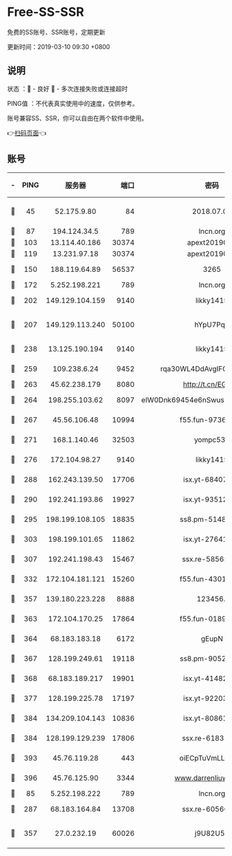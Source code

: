 # Free-SS-SSR

免费的SS账号、SSR账号，定期更新

更新时间：2019-03-10 09:30 +0800

## 说明

状态     ：🙂 - 良好 🙁 - 多次连接失败或连接超时

PING值   ：不代表真实使用中的速度，仅供参考。

账号兼容SS、SSR，你可以自由在两个软件中使用。

👉[扫码页面](https://liesauer.github.io/Free-SS-SSR/)👈

## 账号

|-|PING|服务器|端口|密码|加密方式|区域|
|:----:|:----:|:-----:|-----:|:----:|:----:|:----:|
|🙂|45|52.175.9.80|84|2018.07.07|chacha20-ietf-poly1305|HK|
|🙂|87|194.124.34.5|789|lncn.org|rc4|JP|
|🙂|103|13.114.40.186|30374|apext2019006|chacha20|JP|
|🙂|119|13.231.97.18|30374|apext2019006|chacha20|JP|
|🙂|150|188.119.64.89|56537|3265|aes-256-cfb|RU|
|🙂|172|5.252.198.221|789|lncn.org|rc4|JP|
|🙂|202|149.129.104.159|9140|likky1415|aes-256-cfb|HK|
|🙂|207|149.129.113.240|50100|hYpU7PqP|chacha20-ietf-poly1305|CN|
|🙂|238|13.125.190.194|9140|likky1415|aes-256-cfb|KR|
|🙂|259|109.238.6.24|9452|rqa30WL4DdAvgIFG6Fs3znzTa|aes-256-cfb|FR|
|🙂|263|45.62.238.179|8080|http://t.cn/EGJIyrl|rc4-md5|CA|
|🙂|264|198.255.103.62|8097|eIW0Dnk69454e6nSwuspv9DmS201tQ0D|aes-256-cfb|US|
|🙂|267|45.56.106.48|10994|f55.fun-97361996|aes-256-cfb|US|
|🙂|271|168.1.140.46|32503|yompc535|aes-256-cfb|AU|
|🙂|276|172.104.98.27|9140|likky1415|aes-256-cfb|JP|
|🙂|288|162.243.139.50|17706|isx.yt-68407894|aes-256-cfb|US|
|🙂|290|192.241.193.86|19927|isx.yt-93512964|aes-256-cfb|US|
|🙂|295|198.199.108.105|18835|ss8.pm-51487912|aes-256-cfb|US|
|🙂|303|198.199.101.65|11862|isx.yt-27641018|aes-256-cfb|US|
|🙂|307|192.241.198.43|15467|ssx.re-58565948|aes-256-cfb|US|
|🙂|332|172.104.181.121|15260|f55.fun-43019575|aes-256-cfb|SG|
|🙂|357|139.180.223.228|8888|123456..|aes-256-cfb|JP|
|🙂|363|172.104.170.25|17864|f55.fun-01896161|aes-256-cfb|SG|
|🙂|364|68.183.183.18|6172|gEupN|aes-256-cfb|SG|
|🙂|367|128.199.249.61|19118|ss8.pm-90526305|aes-256-cfb|SG|
|🙂|368|68.183.189.217|19901|isx.yt-41482967|aes-256-cfb|SG|
|🙂|377|128.199.225.78|17197|isx.yt-92203287|aes-256-cfb|SG|
|🙂|384|134.209.104.143|10836|isx.yt-80861794|aes-256-cfb|SG|
|🙂|384|128.199.129.239|17806|ssx.re-61831672|aes-256-cfb|SG|
|🙂|393|45.76.119.28|443|oiECpTuVmLLxk4Ts|aes-256-cfb|AU|
|🙂|396|45.76.125.90|3344|www.darrenliuwei.com|aes-256-cfb|AU|
|🙂|85|5.252.198.222|789|lncn.org|rc4|JP|
|🙂|287|68.183.164.84|13708|ssx.re-60566170|aes-256-cfb|US|
|🙁|357|27.0.232.19|60026|j9U82U53|xchacha20-ietf-poly1305|HK|
